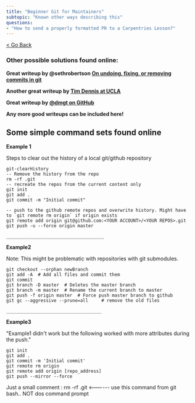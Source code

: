 ```yaml
---
title: "Beginner Git for Maintainers"
subtopic: "Known other ways describing this"
questions:
- "How to send a properly formatted PR to a Carpentries Lesson?"
---
```


[< Go Back](https://hoytpr.github.io/git_beginner/Maintaining-for-beginners-narrative1)

### Other possible solutions found online: ###

**Great writeup by @sethrobertson [On undoing, fixing, or removing commits in git](https://sethrobertson.github.io/GitFixUm/fixup.html)**

**Another great writeup by [Tim Dennis at UCLA](https://www.tim-dennis.com/swc/2016/07/25/contributing-carpentries.html)**

**Great writeup by [@dmgt on GitHub](https://github.com/dmgt/swc_github_flow/blob/master/for_novice_contributors.md)**

__Any more good writeups can be included here!__

## Some simple command sets found online ##

**Example 1**
 
Steps to clear out the history of a local git/github repository

```
git-clearHistory
-- Remove the history from the repo 
rm -rf .git
-- recreate the repos from the current content only
git init
git add .
git commit -m "Initial commit"

-- push to the github remote repos and overwrite history. Might have to `git remote rm origin` if origin exists
git remote add origin git@github.com:<YOUR ACCOUNT>/<YOUR REPOS>.git
git push -u --force origin master
```

`_____________________________________`


**Example2**

Note: This might be problematic with repositories with git submodules.

```
git checkout --orphan newBranch
git add -A  # Add all files and commit them
git commit
git branch -D master  # Deletes the master branch
git branch -m master  # Rename the current branch to master
git push -f origin master  # Force push master branch to github
git gc --aggressive --prune=all     # remove the old files
```

`____________________________________`

**Example3**

"Example1 didn't work but the following worked with more attributes during the push."

```
git init
git add .
git commit -m 'Initial commit' 
git remote rm origin 
git remote add origin [repo_address]
git push --mirror --force
```

Just a small comment :
rm -rf .git <------ use this command from git bash.. NOT dos command prompt
